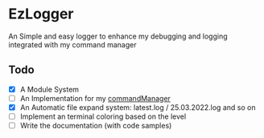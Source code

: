 # EzLogger

An Simple and easy logger to enhance my debugging and logging integrated with my command manager

## Todo

- [x] A Module System
- [ ] An Implementation for my [commandManager](https://www.npmjs.com/package/@jodu555/commandmanager)
- [x] An Automatic file expand system: latest.log / 25.03.2022.log and so on
- [ ] Implement an terminal coloring based on the level
- [ ] Write the documentation (with code samples)
